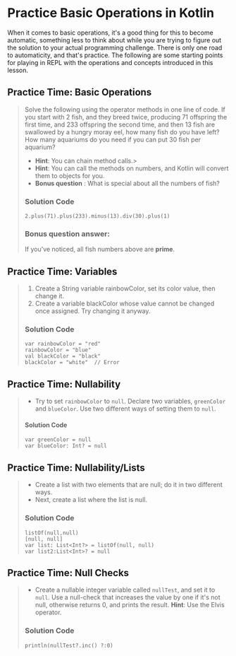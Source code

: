 # Practice Basic Operations in Kotlin

When it comes to basic operations, it's a good thing for this to become automatic, something less to think about while you are trying to figure out the solution to your actual programming challenge. There is only one road to automaticity, and that's practice. The following are some starting points for playing in REPL with the operations and concepts introduced in this lesson.

## Practice Time: Basic Operations
> Solve the following using the operator methods in one line of code.
> If you start with 2 fish, and they breed twice, producing 71 offspring the first time, and 233 offspring the second time, and then 13 fish are swallowed by a hungry moray eel, how many fish do you have left? How many aquariums do you need if you can put 30 fish per aquarium?
> * **Hint**: You can chain method calls.> 
> * **Hint**: You can call the methods on numbers, and Kotlin will convert them to objects for you.
> * **Bonus question** : What is special about all the numbers of fish?
> ### Solution Code
> ```
> 2.plus(71).plus(233).minus(13).div(30).plus(1)
> ```
> ### Bonus question answer: 
> If you've noticed, all fish numbers above are **prime**.


## Practice Time: Variables
> 1. Create a String variable rainbowColor, set its color value, then change it.
> 2. Create a variable blackColor whose value cannot be changed once assigned. Try changing it anyway.
> ### Solution Code
> ```
> var rainbowColor = "red"
> rainbowColor = "blue"
> val blackColor = "black"
> blackColor = "white" 	// Error
> ```

## Practice Time: Nullability
> * Try to set `rainbowColor` to `null`. 
> Declare two variables, `greenColor` and `blueColor`. 
> Use two different ways of setting them to `null`.
> #### Solution Code
> ```
> var greenColor = null
> var blueColor: Int? = null
> ```

## Practice Time: Nullability/Lists
> * Create a list with two elements that are null; do it in two different ways.
> * Next, create a list where the list is null.
> ### Solution Code
> ``` 
> listOf(null,null)
> [null, null]
> var list: List<Int?> = listOf(null, null)
> var list2:List<Int>? = null
> ```
> 
## Practice Time: Null Checks
> * Create a nullable integer variable called `nullTest`, and set it to `null`. 
> Use a null-check that increases the value by one if it's not null, otherwise returns 0, and prints the result.
> **Hint**: Use the Elvis operator.
> ### Solution Code
> ```
> println(nullTest?.inc() ?:0)
> ```